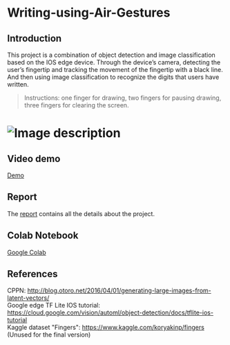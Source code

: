 # Writing-using-Air-Gestures

## Introduction

This project is a combination of object detection and image classification based on the IOS edge device. Through the device’s camera, detecting the user’s fingertip and tracking the movement of the fingertip with a black line. And then using image classification to recognize the digits that users have written.

> Instructions: one finger for drawing, two fingers for pausing drawing, three fingers for clearing the screen.

# ![Image description](https://docs.google.com/uc?export=download&id=1tG3LsgnMbuZcsekFZQT9Ya6_RaFptNnz)

## Video demo
[Demo](https://drive.google.com/open?id=19ldbsOgKHPOOy8gDnOchJrlWFlDBY_7a)

## Report
The [report](https://drive.google.com/open?id=1jyEodGnFKugR1xqLvoQct8RwHDqmLDMX) contains all the details about the project.

## Colab Notebook
[Google Colab](https://drive.google.com/open?id=1UzoT5bEjTK-3xBk4jSxnT-T3FgIiluXT)

## References
CPPN: http://blog.otoro.net/2016/04/01/generating-large-images-from-latent-vectors/ <br />
Google edge TF Lite IOS tutorial: https://cloud.google.com/vision/automl/object-detection/docs/tflite-ios-tutorial <br />
Kaggle dataset "Fingers": https://www.kaggle.com/koryakinp/fingers (Unused for the final version)
